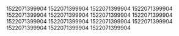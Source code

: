 1522071399904
1522071399904
1522071399904
1522071399904
1522071399904
1522071399904
1522071399904
1522071399904
1522071399904
1522071399904
1522071399904
1522071399904
1522071399904
1522071399904
1522071399904